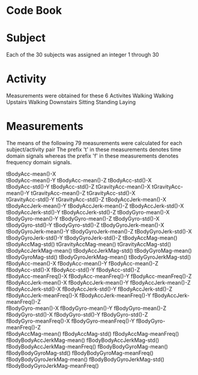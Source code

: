 Code Book
========

# Subject
Each of the 30 subjects was assigned an integer 1 through 30

# Activity
Measurements were obtained for these 6 Activites
Walking
Walking Upstairs
Walking Downstairs
Sitting
Standing
Laying

# Measurements
The means of the following 79 measurements were calculated for each subject/activity pair
The prefix 't' in these measurements denotes time domain signals whereas the prefix 'f' in these measurements denotes frequency domain signals.

tBodyAcc-mean()-X          
tBodyAcc-mean()-Y
tBodyAcc-mean()-Z
tBodyAcc-std()-X              
tBodyAcc-std()-Y
tBodyAcc-std()-Z
tGravityAcc-mean()-X
tGravityAcc-mean()-Y
tGravityAcc-mean()-Z
tGravityAcc-std()-X           
tGravityAcc-std()-Y
tGravityAcc-std()-Z
tBodyAccJerk-mean()-X          
tBodyAccJerk-mean()-Y
tBodyAccJerk-mean()-Z
tBodyAccJerk-std()-X   
tBodyAccJerk-std()-Y
tBodyAccJerk-std()-Z
tBodyGyro-mean()-X           
tBodyGyro-mean()-Y
tBodyGyro-mean()-Z
tBodyGyro-std()-X             
tBodyGyro-std()-Y
tBodyGyro-std()-Z
tBodyGyroJerk-mean()-X         
tBodyGyroJerk-mean()-Y
tBodyGyroJerk-mean()-Z
tBodyGyroJerk-std()-X          
tBodyGyroJerk-std()-Y
tBodyGyroJerk-std()-Z
tBodyAccMag-mean()             
tBodyAccMag-std()
tGravityAccMag-mean()
tGravityAccMag-std()           
tBodyAccJerkMag-mean()
tBodyAccJerkMag-std()
tBodyGyroMag-mean()            
tBodyGyroMag-std()
tBodyGyroJerkMag-mean()
tBodyGyroJerkMag-std()        
fBodyAcc-mean()-X
fBodyAcc-mean()-Y
fBodyAcc-mean()-Z              
fBodyAcc-std()-X
fBodyAcc-std()-Y
fBodyAcc-std()-Z              
fBodyAcc-meanFreq()-X
fBodyAcc-meanFreq()-Y
fBodyAcc-meanFreq()-Z         
fBodyAccJerk-mean()-X
fBodyAccJerk-mean()-Y
fBodyAccJerk-mean()-Z         
fBodyAccJerk-std()-X
fBodyAccJerk-std()-Y
fBodyAccJerk-std()-Z           
fBodyAccJerk-meanFreq()-X
fBodyAccJerk-meanFreq()-Y
fBodyAccJerk-meanFreq()-Z      
fBodyGyro-mean()-X
fBodyGyro-mean()-Y
fBodyGyro-mean()-Z             
fBodyGyro-std()-X
fBodyGyro-std()-Y
fBodyGyro-std()-Z              
fBodyGyro-meanFreq()-X
fBodyGyro-meanFreq()-Y
fBodyGyro-meanFreq()-Z      
fBodyAccMag-mean()
fBodyAccMag-std()
fBodyAccMag-meanFreq()      
fBodyBodyAccJerkMag-mean()
fBodyBodyAccJerkMag-std()
fBodyBodyAccJerkMag-meanFreq()
fBodyBodyGyroMag-mean()
fBodyBodyGyroMag-std()
fBodyBodyGyroMag-meanFreq()
fBodyBodyGyroJerkMag-mean()
fBodyBodyGyroJerkMag-std()
fBodyBodyGyroJerkMag-meanFreq()